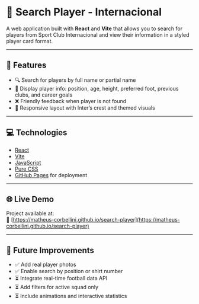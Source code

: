 # 🔴 Search Player - Internacional

A web application built with **React** and **Vite** that allows you to search for players from Sport Club Internacional and view their information in a styled player card format.

---

## 📌 Features

- 🔍 Search for players by full name or partial name
- 📝 Display player info: position, age, height, preferred foot, previous clubs, and career goals
- ❌ Friendly feedback when player is not found
- 🎨 Responsive layout with Inter’s crest and themed visuals

---

## 💻 Technologies

- [React](https://reactjs.org/)
- [Vite](https://vitejs.dev/)
- [JavaScript](https://developer.mozilla.org/en-US/docs/Web/JavaScript)
- [Pure CSS](https://developer.mozilla.org/en-US/docs/Web/CSS)
- [GitHub Pages](https://pages.github.com/) for deployment

---

## 🌐 Live Demo

Project available at:  
🔗 [https://matheus-corbellini.github.io/search-player](https://matheus-corbellini.github.io/search-player)

---

## 📌 Future Improvements

- ✅ Add real player photos
- ✅ Enable search by position or shirt number
- ⏳ Integrate real-time football data API
- ⏳ Add filters for active squad only
- ⏳ Include animations and interactive statistics
